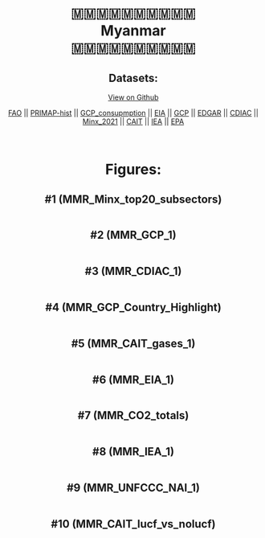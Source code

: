 
<center>
<h1 align="center">
🇲🇲🇲🇲🇲🇲🇲🇲🇲🇲
<br>
Myanmar
<br>
🇲🇲🇲🇲🇲🇲🇲🇲🇲🇲
</h1>
<h2>Datasets:</h2>
<p><a href="https://github.com/dquintani/GreenhouseData/tree/master/country_data/MMR_Myanmar/data">View on Github</a>
<br></p><p><a href="data/MMR_FAO.csv">FAO</a> || <a href="data/MMR_PRIMAP-hist.csv">PRIMAP-hist</a> || <a href="data/MMR_GCP_consupmption.csv">GCP_consupmption</a> || <a href="data/MMR_EIA.csv">EIA</a> || <a href="data/MMR_GCP.csv">GCP</a> || <a href="data/MMR_EDGAR.csv">EDGAR</a> || <a href="data/MMR_CDIAC.csv">CDIAC</a> || <a href="data/MMR_Minx_2021.csv">Minx_2021</a> || <a href="data/MMR_CAIT.csv">CAIT</a> || <a href="data/MMR_IEA.csv">IEA</a> || <a href="data/MMR_EPA.csv">EPA</a></p><p><br></p>
<h1>Figures:</h1><h2>#1 (MMR_Minx_top20_subsectors)</h2>
<p><img alt="" src="figures/MMR_Minx_top20_subsectors.png" /></p><h2>#2 (MMR_GCP_1)</h2>
<p><img alt="" src="figures/MMR_GCP_1.png" /></p><h2>#3 (MMR_CDIAC_1)</h2>
<p><img alt="" src="figures/MMR_CDIAC_1.png" /></p><h2>#4 (MMR_GCP_Country_Highlight)</h2>
<p><img alt="" src="figures/MMR_GCP_Country_Highlight.png" /></p><h2>#5 (MMR_CAIT_gases_1)</h2>
<p><img alt="" src="figures/MMR_CAIT_gases_1.png" /></p><h2>#6 (MMR_EIA_1)</h2>
<p><img alt="" src="figures/MMR_EIA_1.png" /></p><h2>#7 (MMR_CO2_totals)</h2>
<p><img alt="" src="figures/MMR_CO2_totals.png" /></p><h2>#8 (MMR_IEA_1)</h2>
<p><img alt="" src="figures/MMR_IEA_1.png" /></p><h2>#9 (MMR_UNFCCC_NAI_1)</h2>
<p><img alt="" src="figures/MMR_UNFCCC_NAI_1.png" /></p><h2>#10 (MMR_CAIT_lucf_vs_nolucf)</h2>
<p><img alt="" src="figures/MMR_CAIT_lucf_vs_nolucf.png" /></p>